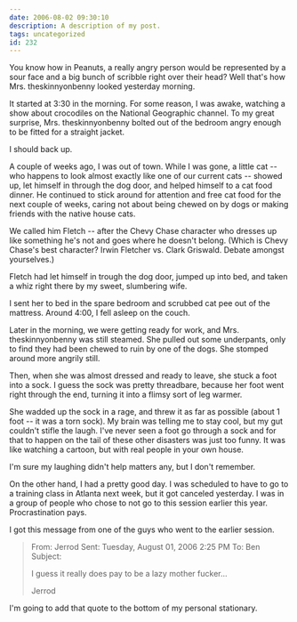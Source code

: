 ```yaml
---
date: 2006-08-02 09:30:10
description: A description of my post.
tags: uncategorized
id: 232
---
```

You know how in Peanuts, a really angry person would be represented by a sour face and a big bunch of scribble right over their head?  Well that's how Mrs. theskinnyonbenny looked yesterday morning.

It started at 3:30 in the morning.  For some reason, I was awake, watching a show about crocodiles on the National Geographic channel.  To my great surprise, Mrs. theskinnyonbenny bolted out of the bedroom angry enough to be fitted for a straight jacket. 
<!--more-->
I should back up.

A couple of weeks ago, I was out of town.  While I was gone, a little cat -- who happens to look almost exactly like one of our current cats -- showed up, let himself in through the dog door, and helped himself to a cat food dinner.  He continued to stick around for attention and free cat food for the next couple of weeks, caring not about being chewed on by dogs or making friends with the native house cats.  

We called him Fletch -- after the Chevy Chase character who dresses up like something he's not and goes where he doesn't belong.  (Which is Chevy Chase's best character?  Irwin Fletcher vs. Clark Griswald.  Debate amongst yourselves.)

Fletch had let himself in trough the dog door, jumped up into bed, and taken a whiz right there by my sweet, slumbering wife.

I sent her to bed in the spare bedroom and scrubbed cat pee out of the mattress.  Around 4:00, I fell asleep on the couch.

Later in the morning, we were getting ready for work, and Mrs. theskinnyonbenny was still steamed.  She pulled out some underpants, only to find they had been chewed to ruin by one of the dogs.  She stomped around more angrily still.

Then, when she was almost dressed and ready to leave, she stuck a foot into a sock.  I guess the sock was pretty threadbare, because her foot went right through the end, turning it into a flimsy sort of leg warmer.

She wadded up the sock in a rage, and threw it as far as possible (about 1 foot -- it was a torn sock).  My brain was telling me to stay cool, but my gut couldn't stifle the laugh.  I've never seen a foot go through a sock and for that to happen on the tail of these other disasters was just too funny.  It was like watching a cartoon, but with real people in your own house.

I'm sure my laughing didn't help matters any, but I don't remember.

On the other hand, I had a pretty good day.  I was scheduled to have to go to a training class in Atlanta next week, but it got canceled yesterday.  I was in a group of people who chose to not go to this session earlier this year.  Procrastination pays.

I got this message from one of the guys who went to the earlier session.

<blockquote>From: Jerrod
Sent: Tuesday, August 01, 2006 2:25 PM
To: Ben 
Subject: 

I guess it really does pay to be a lazy mother fucker...

Jerrod</blockquote>

I'm going to add that quote to the bottom of my personal stationary.


